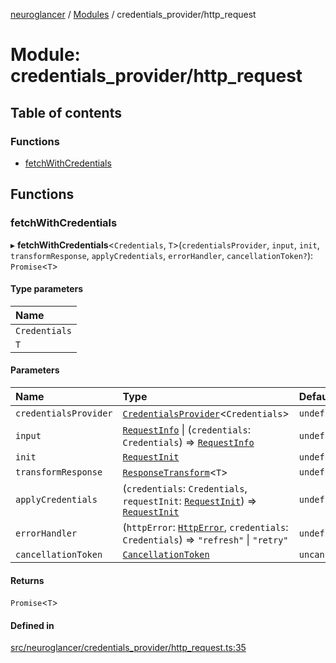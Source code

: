 [neuroglancer](../README.md) / [Modules](../modules.md) / credentials\_provider/http\_request

# Module: credentials\_provider/http\_request

## Table of contents

### Functions

- [fetchWithCredentials](credentials_provider_http_request.md#fetchwithcredentials)

## Functions

### fetchWithCredentials

▸ **fetchWithCredentials**<`Credentials`, `T`\>(`credentialsProvider`, `input`, `init`, `transformResponse`, `applyCredentials`, `errorHandler`, `cancellationToken?`): `Promise`<`T`\>

#### Type parameters

| Name |
| :------ |
| `Credentials` |
| `T` |

#### Parameters

| Name | Type | Default value |
| :------ | :------ | :------ |
| `credentialsProvider` | [`CredentialsProvider`](../classes/credentials_provider.CredentialsProvider.md)<`Credentials`\> | `undefined` |
| `input` | [`RequestInfo`](annotation_annotation_layer_state._internal_.md#requestinfo) \| (`credentials`: `Credentials`) => [`RequestInfo`](annotation_annotation_layer_state._internal_.md#requestinfo) | `undefined` |
| `init` | [`RequestInit`](../interfaces/annotation_annotation_layer_state._internal_.RequestInit.md) | `undefined` |
| `transformResponse` | [`ResponseTransform`](util_http_request.md#responsetransform)<`T`\> | `undefined` |
| `applyCredentials` | (`credentials`: `Credentials`, `requestInit`: [`RequestInit`](../interfaces/annotation_annotation_layer_state._internal_.RequestInit.md)) => [`RequestInit`](../interfaces/annotation_annotation_layer_state._internal_.RequestInit.md) | `undefined` |
| `errorHandler` | (`httpError`: [`HttpError`](../classes/util_http_request.HttpError.md), `credentials`: `Credentials`) => ``"refresh"`` \| ``"retry"`` | `undefined` |
| `cancellationToken` | [`CancellationToken`](../interfaces/util_cancellation.CancellationToken.md) | `uncancelableToken` |

#### Returns

`Promise`<`T`\>

#### Defined in

[src/neuroglancer/credentials_provider/http_request.ts:35](https://github.com/ActiveBrainAtlas2/neuroglancer/blob/1beb5d34/src/neuroglancer/credentials_provider/http_request.ts#L35)
